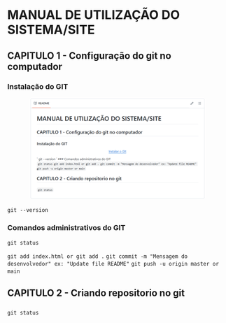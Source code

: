 # MANUAL DE UTILIZAÇÃO DO SISTEMA/SITE
## CAPITULO 1 - Configuração do git no computador
### Instalação do GIT 
<p align="center">
    <a href="https://git-scm.com/book/pt-br/v2/Come%C3%A7ando-Instalando-o-Git" target="_blank"><img src="docs/images/README.png" width="400"></a>
</p>

`
git --version
`


### Comandos administrativos do GIT

```
git status
```
`
git add index.html or git add .
`
`
git commit -m "Mensagem do desenvolvedor" ex: "Update file README"
`
`
git push -u origin master or main
`
## CAPITULO 2 - Criando repositorio no git
### 

`git status`